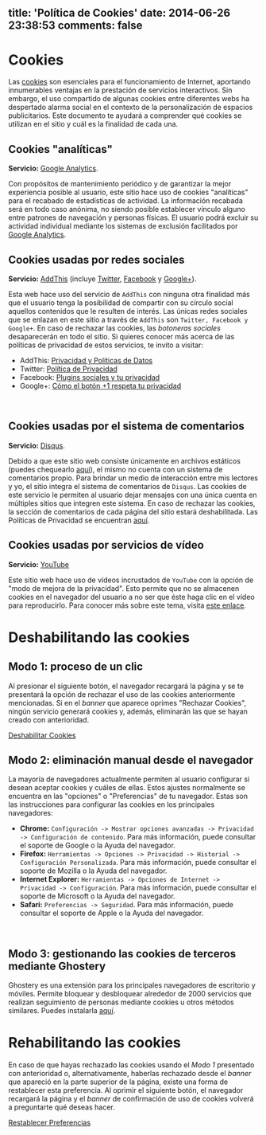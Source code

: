 title: 'Política de Cookies'
date: 2014-06-26 23:38:53
comments: false
---

# Cookies

Las [cookies](http://en.wikipedia.org/wiki/HTTP_cookie) son esenciales para el funcionamiento de Internet, aportando innumerables ventajas en la prestación de servicios interactivos. Sin embargo, el uso compartido de algunas cookies entre diferentes webs ha despertado alarma social en el contexto de la personalización de espacios publicitarios. Este documento te ayudará a comprender qué cookies se utilizan en el sitio y cuál es la finalidad de cada una.
<br>

## Cookies "analíticas"

__Servicio:__ [Google Analytics](http://www.google.com.ar/analytics/).

Con propósitos de mantenimiento periódico y de garantizar la mejor experiencia posible al usuario, este sitio hace uso de cookies "analíticas" para el recabado de estadísticas de actividad. La información recabada será en todo caso anónima, no siendo posible establecer vínculo alguno entre patrones de navegación y personas físicas. El usuario podrá excluir su actividad individual mediante los sistemas de exclusión facilitados por [Google Analytics](http://tools.google.com/dlpage/gaoptout).
<br>

## Cookies usadas por redes sociales

__Servicio:__ [AddThis](http://www.addthis.com/) (incluye [Twitter](http://www.twitter.com/), [Facebook](http://www.facebook.com/) y [Google+](http://plus.google.com/)).

Esta web hace uso del servicio de `AddThis` con ninguna otra finalidad más que el usuario tenga la posibilidad de compartir con su círculo social aquellos contenidos que le resulten de interés. Las únicas redes sociales que se enlazan en este sitio a través de `AddThis` son `Twitter, Facebook y Google+`. En caso de rechazar las cookies, las *botoneras sociales* desaparecerán en todo el sitio.
Si quieres conocer más acerca de las políticas de privacidad de estos servicios, te invito a visitar:

* AddThis: [Privacidad y Políticas de Datos](http://www.addthis.com/privacy)
* Twitter: [Política de Privacidad](https://twitter.com/privacy)
* Facebook: [Plugins sociales y tu privacidad](https://www.facebook.com/help/social-plugin-privacy)
* Google+: [Cómo el botón +1 respeta tu privacidad](https://support.google.com/plus/answer/1319578)

<br>

## Cookies usadas por el sistema de comentarios

__Servicio:__ [Disqus](http://www.disqus.com/).

Debido a que este sitio web consiste únicamente en archivos estáticos (puedes chequearlo [aquí](https://github.com/sergiolepore/sergiolepore.github.io)), el mismo no cuenta con un sistema de comentarios propio. Para brindar un medio de interacción entre mis lectores y yo, el sitio integra el sistema de comentarios de `Disqus`. Las cookies de este servicio le permiten al usuario dejar mensajes con una única cuenta en múltiples sitios que integren este sistema.
En caso de rechazar las cookies, la sección de comentarios de cada página del sitio estará deshabilitada.
Las Políticas de Privacidad se encuentran [aquí](https://help.disqus.com/customer/portal/articles/466259-privacy-policy).
<br>

## Cookies usadas por servicios de vídeo

__Servicio:__ [YouTube](https://www.youtube.com/)

Este sitio web hace uso de vídeos incrustados de `YouTube` con la opción de "modo de mejora de la privacidad". Esto permite que no se almacenen cookies en el navegador del usuario a no ser que éste haga clic en el vídeo para reproducirlo.
Para conocer más sobre este tema, visita [este enlace](https://support.google.com/youtube/answer/171780?hl=es).
<br>

# Deshabilitando las cookies

## Modo 1: proceso de un clic

Al presionar el siguiente botón, el navegador recargará la página y se te presentará la opción de rechazar el uso de las cookies anteriormente mencionadas. Si en el *banner* que aparece oprimes "Rechazar Cookies", ningún servicio generará cookies y, además, eliminarán las que se hayan creado con anterioridad.

<div class="privacy-policy">
    <a href="#" class="cc-cookie-reset">Deshabilitar Cookies</a>
</div>

## Modo 2: eliminación manual desde el navegador

La mayoría de navegadores actualmente permiten al usuario configurar si desean aceptar cookies y cuáles de ellas. Estos ajustes normalmente se encuentra en las "opciones" o "Preferencias" de tu navegador.
Estas son las instrucciones para configurar las cookies en los principales navegadores:

* __Chrome:__ `Configuración -> Mostrar opciones avanzadas -> Privacidad -> Configuración de contenido`.
    Para más información, puede consultar el soporte de Google o la Ayuda del navegador.
* __Firefox:__ `Herramientas -> Opciones -> Privacidad -> Historial -> Configuración Personalizada`.
    Para más información, puede consultar el soporte de Mozilla o la Ayuda del navegador.
* __Internet Explorer:__ `Herramientas -> Opciones de Internet -> Privacidad -> Configuración`.
    Para más información, puede consultar el soporte de Microsoft o la Ayuda del navegador.
* __Safari:__ `Preferencias -> Seguridad`.
    Para más información, puede consultar el soporte de Apple o la Ayuda del navegador.

<br>

## Modo 3: gestionando las cookies de terceros mediante Ghostery

Ghostery es una extensión para los principales navegadores de escritorio y móviles. Permite bloquear y desbloquear alrededor de 2000 servicios que realizan seguimiento de personas mediante cookies u otros métodos similares. Puedes instalarla [aquí](https://www.ghostery.com/es/).
<br>

# Rehabilitando las cookies

En caso de que hayas rechazado las cookies usando el *Modo 1* presentado con anterioridad o, alternativamente, haberlas rechazado desde el *banner* que apareció en la parte superior de la página, existe una forma de restablecer esta preferencia.
Al oprimir el siguiente botón, el navegador recargará la página y el *banner* de confirmación de uso de cookies volverá a preguntarte qué deseas hacer.

<div class="privacy-policy">
    <a href="#" class="cc-cookie-reset">Restablecer Preferencias</a>
</div>